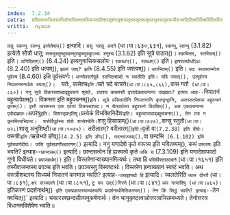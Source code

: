 ```yaml
---
index:  7.2.34
sutra:  ग्रसितस्कभितस्तभितोत्तभितचत्तविकस्ताविशस्तृशंस्तृशास्तृतरुतृतरूतृवरुतृवरूतृवरूत्रीरुज्वलितिक्षरितिक्षमितिवमित्यमितीति च।
vritti:  nyasa
---
```


`ग्रसु स्कन्भु स्तन्भु इत्येतेषाम्()` इत्यादि। `ग्रसु ग्लसु अदने` (धा।पा।६३०,६३१), `स्कन्भु`, `स्तन्भु` (3.1.82) इत्येतौ सौत्रौ धातू; `स्तम्भुस्तुम्भुस्कम्भुस्कुम्भुस्कुञ्भ्यः श्नुश्च` (3.1.82) इति सूत्रे पाठात्()। `स्कभितम्, स्तभितम्()` इति। `अनिदिताम्()` (6.4.24) इत्यनुनासिकसलोपः। `स्कब्धभ्(), स्तब्धम्()` इति। `झषस्तथोर्धोऽधः` (8.2.40) इति धत्वम्(), `झलां जश्? झशि` (8.4.55) इति जश्त्वम्()। `उत्तभितम्()` इति। `उदः स्थास्तम्भोःत पूर्वस्य` (8.4.60) इति पूर्वसवर्णः। `अन्योपसर्गपूर्वः स्तभितशब्दो न भवतीति इति। यदि स्यात्(), उत्पूर्वस्य निपातनमनर्थकं स्यात्()। 
`चतेः, कसेश्च` इति। `चते चदे याचने` (धा।पा।८६५,८६६), `कस गतौ` (धा।पा।८६०)। ननु सूत्रे विकस्तशब्दाद्वहुवचनं श्रूयते, ततश्च कथमसौ वृत्तादेकवचनान्त उदह्मतः? इत्यत आह--`निपातनं बहुत्वापेक्षम्()। विकस्ता इति बहुवचनम्()` इति। सूत्रे ग्रसितादीनि निपातनानि कृतद्वन्द्वानि, अतस्तदपेक्षया बहुवचनं कृतम्()। वृत्तौ त्वसमस्त एक एवायं विकस्तशब्दः। न चैतदर्थस्य बहुवचनं विवक्षिम्(), अत एकवचनान्त एवोदाह्मतः। `अपरेषु` इति। विशस्तृप्रभृतिषु। `प्रत्येकं विभक्तिनिर्देशः` इति। बहुत्वाभावाद्बहुवचनम्(), तेन तत्र न कृतमित्यभिप्रायः। 
शसेर्विपूर्वस्य शंसेः शासेश्चेति। `शसु हिसायाम्()` (धा।पा।७२७), `शन्सु स्तुतौ` (धा।पा।७२८) `शासु अनुशिष्टौ` (धा।पा।१०७५)। 
`तरीतारम्? वरीतारम्()` इति। `वृतो वा` (7.2.38) इति दीर्घः। `वरूत्रीः` इति। `ऋन्नेभ्यो ङीप्()` (4.2.5) इति ङीप्(), तदन्ताज्जस्(), `वा छन्दसि` (6.1.102) इति पूर्वसवर्णदीर्घः। जसि पूर्वसवर्णोच्चारणम्()` इत्यादि। ननु यणादेशे कृते वरूत्र्य इति भवितव्यम्(), कथं `वरूत्रयः` इति भवति? इत्याह--`छान्दसम्()` इत्यादि। छान्दसत्वेन हि ह्यस्वत्वे कृते `जसि च` (7.3.109) इति यणादेशापवदो गुणो विधीयते। `प्रपञ्चार्थम्()` इति। विस्तरेणान्वाख्यानमित्यर्थः। तथा हि `पचिर्विस्तारवचने` (धा।पा।१६५१) इति तस्यैवाजन्तस्य प्रपञ्च इति भवति। प्रपञ्चस्तु विस्पष्टार्थः। विस्तरेण ह्रन्वाख्यानं स्पष्टं भवति। अथ वरूत्रीशब्दस्य सिध्यर्थ निपातनं कस्मान्न भवति? इत्याह--`वख्तृशब्दो हि` इत्यादि। 
ज्वलतेरिति `ज्वल दीप्तौ` (धा।पा।८३१), `क्षर सञ्चलने` (धा।पा।८५१), `टु वम उद्()गिरणे` (धा।पा।८४९) `अम गत्यादिषु (धा।पा।४६५)। `इतिकरणं प्रदर्शनार्थम्()` इति एवम्प्रकारस्याम्यस्यापि प्रदर्शनार्थमितिकरणम्()। तेन किं सिद्धं भवति? इत्याह--`तेन क्वचित्()` इत्यादि। चकारस्श्छन्दसीत्यनुकर्षणार्थः। तेन चानुकृष्टत्वान्नोत्तरत्राभिसम्बध्यते। तेनोत्तरत्र विधानमविशेषेण भवति॥
